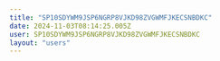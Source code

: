 ```yaml
---
title: "SP10SDYWM9JSP6NGRP8VJKD98ZVGWMFJKECSNBDKC"
date: 2024-11-03T08:14:25.005Z
user: SP10SDYWM9JSP6NGRP8VJKD98ZVGWMFJKECSNBDKC
layout: "users"
---
```

    